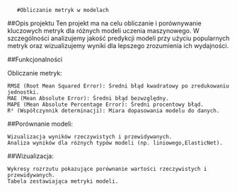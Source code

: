       #Obliczanie metryk w modelach

##Opis projektu
Ten projekt ma na celu obliczanie i porównywanie kluczowych metryk dla różnych modeli uczenia maszynowego. W szczególności analizujemy jakość predykcji modeli przy użyciu popularnych metryk oraz wizualizujemy wyniki dla lepszego zrozumienia ich wydajności.

##Funkcjonalności

Obliczanie metryk:

    RMSE (Root Mean Squared Error): Średni błąd kwadratowy po zredukowaniu jednostki.
    MAE (Mean Absolute Error): Średni błąd bezwzględny.
    MAPE (Mean Absolute Percentage Error): Średni procentowy błąd.
    R² (Współczynnik determinacji): Miara dopasowania modelu do danych.

##Porównanie modeli:

    Wizualizacja wyników rzeczywistych i przewidywanych.
    Analiza wyników dla różnych typów modeli (np. liniowego,ElasticNet).

##Wizualizacja:

    Wykresy rozrzutu pokazujące porównanie wartości rzeczywistych i przewidywanych.
    Tabela zestawiająca metryki modeli.
